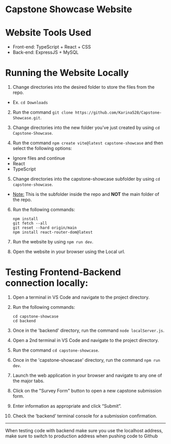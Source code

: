 # Capstone Showcase Website

# Website Tools Used
- Front-end: TypeScript + React + CSS
- Back-end: ExpressJS + MySQL

# Running the Website Locally
1. Change directories into the desired folder to store the files from the repo.
- Ex. `cd Downloads`

2. Run the command `git clone https://github.com/Karina528/Capstone-Showcase.git`.
   
3. Change directories into the new folder you've just created by using `cd Capstone-Showcase`.

5. Run the command `npm create vite@latest capstone-showcase` and then select the following options:
- Ignore files and continue
- React
- TypeScript

5. Change directories into the capstone-showcase subfolder by using `cd capstone-showcase`.
- <ins>Note:</ins> This is the subfolder inside the repo and **NOT** the main folder of the repo.

6. Run the following commands:
   ```
   npm install
   git fetch --all
   git reset --hard origin/main
   npm install react-router-dom@latest
   ```
7. Run the website by using `npm run dev`.
   
8. Open the website in your browser using the Local url.

# Testing Frontend-Backend connection locally:

1. Open a terminal in VS Code and navigate to the project directory.
   
2. Run the following commands:
   ```
   cd capstone-showcase
   cd backend
   ```
3. Once in the 'backend' directory, run the command `node localServer.js`.
   
4. Open a 2nd terminal in VS Code and navigate to the project directory.
   
5. Run the command `cd capstone-showcase`.
   
6. Once in the 'capstone-showcase' directory, run the command `npm run dev`.
    
7. Launch the web application in your browser and navigate to any one of the major tabs.
    
13. Click on the "Survey Form" button to open a new capstone submission form.
    
15. Enter information as appropriate and click “Submit”.
   
17. Check the ‘backend’ terminal console for a submission confirmation.

-----------------------------------------------------------------------------------------------------
When testing code with backend make sure you use the localhost address, make sure to switch to production address when pushing code to Github
